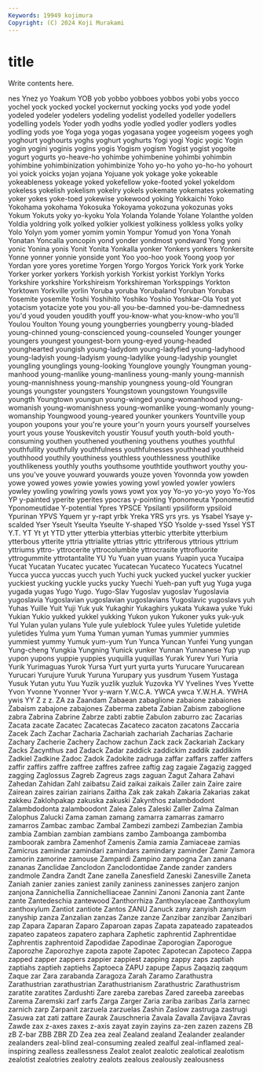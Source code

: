 ```yaml
---
Keywords: 19949 kojimura
Copyright: (C) 2024 Koji Murakami
---
```


# title

Write contents here.



nes Ynez yo Yoakum YOB yob yobbo
yobboes yobbos yobi yobs yocco yochel yock yocked yockel yockernut
yocking yocks yod yode yodel yodeled yodeler yodelers yodeling yodelist
yodelled yodeller yodellers yodelling yodels Yoder yodh yodhs yodle yodled
yodler yodlers yodles yodling yods yoe Yoga yoga yogas yogasana
yogee yogeeism yogees yogh yoghourt yoghourts yoghs yoghurt yoghurts Yogi
yogi Yogic yogic Yogin yogin yogini yoginis yogins yogis Yogism
yogism Yogist yogist yogoite yogurt yogurts yo-heave-ho yohimbe yohimbenine yohimbi
yohimbin yohimbine yohimbinization yohimbinize Yoho yo-ho yoho yo-ho-ho yohourt yoi
yoick yoicks yojan yojana Yojuane yok yokage yoke yokeable yokeableness
yokeage yoked yokefellow yoke-footed yokel yokeldom yokeless yokelish yokelism yokelry
yokels yokemate yokemates yokemating yoker yokes yoke-toed yokewise yokewood yoking
Yokkaichi Yoko Yokohama yokohama Yokosuka Yokoyama yokozuna yokozunas yoks Yokum
Yokuts yoky yo-kyoku Yola Yolanda Yolande Yolane Yolanthe yolden Yoldia
yoldring yolk yolked yolkier yolkiest yolkiness yolkless yolks yolky Yolo
Yolyn yom yomer yomim yomin Yompur Yomud yon Yona Yonah
Yonatan Yoncalla yoncopin yond yonder yondmost yondward Yong yoni yonic
Yonina yonis Yonit Yonita Yonkalla yonker Yonkers yonkers Yonkersite Yonne
yonner yonnie yonside yont Yoo yoo-hoo yook Yoong yoop yor
Yordan yore yores yoretime Yorgen Yorgo Yorgos Yorick York york
Yorke Yorker yorker yorkers Yorkish yorkish Yorkist yorkist Yorklyn Yorks
Yorkshire yorkshire Yorkshireism Yorkshireman Yorksppings Yorkton Yorktown Yorkville yorlin Yoruba
yoruba Yorubaland Yoruban Yorubas Yosemite yosemite Yoshi Yoshihito Yoshiko Yoshio
Yoshkar-Ola Yost yot yotacism yotacize yote you you-all you-be-damned you-be-damnedness
you'd youd youden youdith youff you-know-what you-know-who you'll Youlou Youlton
Young young youngberries youngberry young-bladed young-chinned young-conscienced young-counseled Younger younger
youngers youngest youngest-born young-eyed young-headed younghearted youngish young-ladydom young-ladyfied young-ladyhood
young-ladyish young-ladyism young-ladylike young-ladyship younglet youngling younglings young-looking Younglove youngly
Youngman young-manhood young-manlike young-manliness young-manly young-mannish young-mannishness young-manship youngness young-old
Youngran youngs youngster youngsters Youngstown youngstown Youngsville youngth Youngtown youngun
young-winged young-womanhood young-womanish young-womanishness young-womanlike young-womanly young-womanship Youngwood young-yeared younker
younkers Yountville youp youpon youpons your you're youre your'n yourn
yours yourself yourselves yourt yous youse Youskevitch youstir Yousuf youth
youth-bold youth-consuming youthen youthened youthening youthens youthes youthful youthfullity youthfully
youthfulness youthfulnesses youthhead youthheid youthhood youthily youthiness youthless youthlessness youthlike
youthlikeness youthly youths youthsome youthtide youthwort youthy you-uns you've youve
youward youwards youze yoven Yovonnda yow yowden yowe yowed yowes
yowie yowies yowing yowl yowled yowler yowlers yowley yowling yowlring
yowls yows yowt yox yoy Yo-yo yo-yo yoyo Yo-Yos YP
y-painted yperite yperites ypocras y-pointing Yponomeuta Yponomeutid Yponomeutidae Y-potential Ypres
YPSCE Ypsilanti ypsiliform ypsiloid Ypurinan YPVS Yquem yr y-rapt yrbk
Yreka YRS yrs yrs. ys Ysabel Ysaye y-scalded Yser Yseult
Yseulta Yseulte Y-shaped YSO Ysolde y-ssed Yssel YST Y.T. YT
Yt yt YTD ytter ytterbia ytterbias ytterbic ytterbite ytterbium ytterbous
ytterite yttria yttrialite yttrias yttric yttriferous yttrious yttrium yttriums yttro-
yttrocerite yttrocolumbite yttrocrasite yttrofluorite yttrogummite yttrotantalite YU Yu Yuan yuan
yuans Yuapin yuca Yucaipa Yucat Yucatan Yucatec yucatec Yucatecan Yucateco
Yucatecs Yucatnel Yucca yucca yuccas yucch yuch Yuchi yuck yucked
yuckel yucker yuckier yuckiest yucking yuckle yucks yucky Yuechi Yueh-pan
yuft yug Yuga yuga yugada yugas Yugo Yugo. Yugo-Slav Yugoslav
yugoslav Yugoslavia yugoslavia Yugoslavian yugoslavian yugoslavians Yugoslavic yugoslavs yuh Yuhas
Yuille Yuit Yuji Yuk yuk Yukaghir Yukaghirs yukata Yukawa yuke
Yuki Yukian Yukio yukked yukkel yukking Yukon yukon Yukoner yuks
yuk-yuk Yul Yulan yulan yulans Yule yule yuleblock Yulee yules
Yuletide yuletide yuletides Yulma yum Yuma Yuman yuman Yumas yummier
yummies yummiest yummy Yumuk yum-yum Yun Yunca Yuncan Yunfei Yung
yungan Yung-cheng Yungkia Yungning Yunick yunker Yunnan Yunnanese Yup yup
yupon yupons yuppie yuppies yuquilla yuquillas Yurak Yurev Yuri Yuria
Yurik Yurimaguas Yurok Yursa Yurt yurt yurta yurts Yurucare Yurucarean
Yurucari Yurujure Yuruk Yuruna Yurupary yus yusdrum Yusem Yustaga Yusuk
Yutan yutu Yuu Yuzik yuzlik yuzluk Yuzovka YV Yvelines Yves
Yvette Yvon Yvonne Yvonner Yvor y-warn Y.W.C.A. YWCA ywca Y.W.H.A.
YWHA ywis YY Z z z. ZA za Zaandam Zabaean
zabaglione zabaione zabaiones Zabaism zabajone zabajones Zaberma zabeta Zabian Zabism
zaboglione zabra Zabrina Zabrine Zabrze zabti zabtie Zabulon zaburro zac
Zacarias Zacata zacate Zacatec Zacatecas Zacateco zacaton zacatons Zaccaria Zacek
Zach Zachar Zacharia Zachariah zachariah Zacharias Zacharie Zachary Zacherie Zachery
Zachow zachun Zack zack Zackariah Zackary Zacks Zacynthus zad Zadack
Zadar zaddick zaddickim zaddik zaddikim Zadkiel Zadkine Zadoc Zadok Zadokite
zadruga zaffar zaffars zaffer zaffers zaffir zaffirs zaffre zaffree zaffres
zafree zaftig zag zagaie Zagazig zagged zagging Zaglossus Zagreb Zagreus
zags zaguan Zagut Zahara Zahavi Zahedan Zahidan Zahl zaibatsu Zaid
zaikai zaikais Zailer zain Zaire zaire Zairean zaires zairian zairians
Zaitha Zak zak zakah Zakaria Zakarias zakat zakkeu Zaklohpakap zakuska
zakuski Zakynthos zalambdodont Zalambdodonta zalamboodont Zalea Zales Zaleski Zaller Zalma
Zalman Zalophus Zalucki Zama zaman zamang zamarra zamarras zamarro zamarros
Zambac zambac Zambal Zambezi zambezi Zambezian Zambia zambia Zambian zambian
zambians zambo Zamboanga zambomba zamboorak zambra Zamenhof Zamenis Zamia zamia
Zamiaceae zamias Zamicrus zamindar zamindari zamindars zamindary zaminder Zamir Zamora
zamorin zamorine zamouse Zampardi Zampino zampogna Zan zanana zananas Zanclidae
Zanclodon Zanclodontidae Zande zander zanders zandmole Zandra Zandt Zane zanella
Zanesfield Zaneski Zanesville Zaneta Zaniah zanier zanies zaniest zanily zaniness
zaninesses zanjero zanjon zanjona Zannichellia Zannichelliaceae Zannini Zanoni Zanonia zant
Zante zante Zantedeschia zantewood Zanthorrhiza Zanthoxylaceae Zanthoxylum zanthoxylum Zantiot zantiote
Zantos ZANU Zanuck zany zanyish zanyism zanyship zanza Zanzalian zanzas
Zanze zanze Zanzibar zanzibar Zanzibari zap Zapara Zaparan Zaparo Zaparoan
zapas Zapata zapateado zapateados zapateo zapateos zapatero zaphara Zaphetic zaphrentid
Zaphrentidae Zaphrentis zaphrentoid Zapodidae Zapodinae Zaporogian Zaporogue Zaporozhe Zaporozhye zapota
zapote Zapotec Zapotecan Zapoteco Zappa zapped zapper zappers zappier zappiest
zapping zappy zaps zaptiah zaptiahs zaptieh zaptiehs Zaptoeca ZAPU zapupe
Zapus Zaqaziq zaqqum Zaque zar Zara zarabanda Zaragoza Zarah Zaramo
Zarathustra Zarathustrian zarathustrian Zarathustrianism Zarathustric Zarathustrism zaratite zaratites Zardushti Zare
zareba zarebas Zared zareeba zareebas Zarema Zaremski zarf zarfs Zarga
Zarger Zaria zariba zaribas Zarla zarnec zarnich zarp Zarpanit zarzuela
zarzuelas Zashin Zaslow zastruga zastrugi Zasuwa zat zati zattare Zaurak
Zauschneria Zavala Zavalla Zavijava Zavras Zawde zax z-axes zaxes z-axis
zayat zayin zayins za-zen zazen zazens ZB zB Z-bar ZBB
ZBR ZD Zea zea zeal Zealand zealand Zealander zealander zealanders
zeal-blind zeal-consuming zealed zealful zeal-inflamed zeal-inspiring zealless zeallessness Zealot zealot
zealotic zealotical zealotism zealotist zealotries zealotry zealots zealous zealously zealousness
